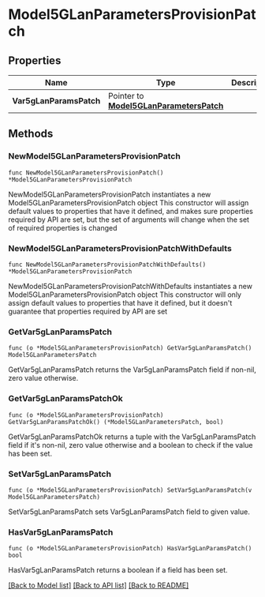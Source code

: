 # Model5GLanParametersProvisionPatch

## Properties

Name | Type | Description | Notes
------------ | ------------- | ------------- | -------------
**Var5gLanParamsPatch** | Pointer to [**Model5GLanParametersPatch**](Model5GLanParametersPatch.md) |  | [optional] 

## Methods

### NewModel5GLanParametersProvisionPatch

`func NewModel5GLanParametersProvisionPatch() *Model5GLanParametersProvisionPatch`

NewModel5GLanParametersProvisionPatch instantiates a new Model5GLanParametersProvisionPatch object
This constructor will assign default values to properties that have it defined,
and makes sure properties required by API are set, but the set of arguments
will change when the set of required properties is changed

### NewModel5GLanParametersProvisionPatchWithDefaults

`func NewModel5GLanParametersProvisionPatchWithDefaults() *Model5GLanParametersProvisionPatch`

NewModel5GLanParametersProvisionPatchWithDefaults instantiates a new Model5GLanParametersProvisionPatch object
This constructor will only assign default values to properties that have it defined,
but it doesn't guarantee that properties required by API are set

### GetVar5gLanParamsPatch

`func (o *Model5GLanParametersProvisionPatch) GetVar5gLanParamsPatch() Model5GLanParametersPatch`

GetVar5gLanParamsPatch returns the Var5gLanParamsPatch field if non-nil, zero value otherwise.

### GetVar5gLanParamsPatchOk

`func (o *Model5GLanParametersProvisionPatch) GetVar5gLanParamsPatchOk() (*Model5GLanParametersPatch, bool)`

GetVar5gLanParamsPatchOk returns a tuple with the Var5gLanParamsPatch field if it's non-nil, zero value otherwise
and a boolean to check if the value has been set.

### SetVar5gLanParamsPatch

`func (o *Model5GLanParametersProvisionPatch) SetVar5gLanParamsPatch(v Model5GLanParametersPatch)`

SetVar5gLanParamsPatch sets Var5gLanParamsPatch field to given value.

### HasVar5gLanParamsPatch

`func (o *Model5GLanParametersProvisionPatch) HasVar5gLanParamsPatch() bool`

HasVar5gLanParamsPatch returns a boolean if a field has been set.


[[Back to Model list]](../README.md#documentation-for-models) [[Back to API list]](../README.md#documentation-for-api-endpoints) [[Back to README]](../README.md)


